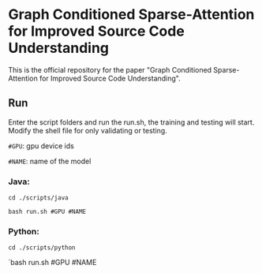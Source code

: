 # Graph Conditioned Sparse-Attention for Improved Source Code Understanding

This is the official repository for the paper "Graph Conditioned Sparse-Attention for Improved Source Code Understanding".

## Run

Enter the script folders and run the run.sh, the training and testing will start. Modify the shell file for only validating or testing.

`#GPU`: gpu device ids

`#NAME`: name of the model

### Java:

`cd ./scripts/java`

`bash run.sh #GPU #NAME`

### Python:

`cd ./scripts/python`

`bash run.sh #GPU #NAME